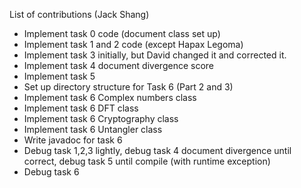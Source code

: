 List of contributions (Jack Shang)
- Implement task 0 code (document class set up)
- Implement task 1 and 2 code (except Hapax Legoma)
- Implement task 3 initially, but David changed it and corrected it.
- Implement task 4 document divergence score
- Implement task 5
- Set up directory structure for Task 6 (Part 2 and 3)
- Implement task 6 Complex numbers class
- Implement task 6 DFT class
- Implement task 6 Cryptography class
- Implement task 6 Untangler class
- Write javadoc for task 6
- Debug task 1,2,3 lightly, debug task 4 document divergence until correct, debug task 5 until compile (with runtime exception)
- Debug task 6